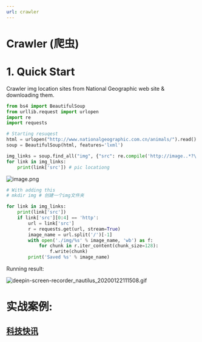 ```yaml
---
url: crawler
---
```


# Crawler (爬虫)

<a name="4xYVn"></a>
# 1. Quick Start
Crawler img location sites from National Geographic web site & downloading them. 
```python
from bs4 import BeautifulSoup
from urllib.request import urlopen
import re
import requests

# Starting resuqest
html = urlopen("http://www.nationalgeographic.com.cn/animals/").read().decode('utf-8')
soup = BeautifulSoup(html, features='lxml')

img_links = soup.find_all("img", {"src": re.compile('http://image..*?\.jpg')})
for link in img_links:
    print(link['src']) # pic locationg
```

![image.png](https://cdn.nlark.com/yuque/0/2020/png/691897/1579662530841-1686d08e-9b0c-4ae5-b004-fddf1aa54e60.png#align=left&display=inline&height=181&name=image.png&originHeight=181&originWidth=663&size=53517&status=done&style=none&width=663)<br />

```python
# With adding this
# mkdir img # 创建一个img文件夹

for link in img_links:
    print(link['src'])
    if link['src'][0:4] == 'http':
        url = link['src']
        r = requests.get(url, stream=True)
        image_name = url.split('/')[-1]
        with open('./img/%s' % image_name, 'wb') as f:
            for chunk in r.iter_content(chunk_size=128):
                f.write(chunk)
        print('Saved %s' % image_name)

```

Running result:

![deepin-screen-recorder_nautilus_20200122111508.gif](https://cdn.nlark.com/yuque/0/2020/gif/691897/1579662953089-51c2e01a-808c-4251-a500-f6df2fe0a7c3.gif#align=left&display=inline&height=384&name=deepin-screen-recorder_nautilus_20200122111508.gif&originHeight=591&originWidth=890&size=730944&status=done&style=none&width=579)<br />




<a name="FmNuL"></a>
# 实战案例:
<a name="zWSme"></a>
## [科技快讯](https://www.yuque.com/liuwenkan/tza8ge/ew3wen)
